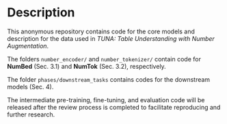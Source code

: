# Description

This anonymous repository contains code for the core models and description for the data used in *TUNA: Table Understanding with Number Augmentation*. 

The folders `number_encoder/`  and `number_tokenizer/` contain code for **NumBed** (Sec. 3.1) and **NumTok** (Sec. 3.2), respectively.

The folder `phases/downstream_tasks` contains codes for the downstream models (Sec. 4).

The intermediate pre-training, fine-tuning, and evaluation code will be released after the review process is completed to facilitate reproducing and further research. 